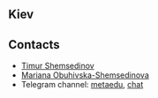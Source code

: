 ## Kiev

## Contacts

- [Timur Shemsedinov](https://github.com/tshemsedinov)
- [Mariana Obuhivska-Shemsedinova](https://github.com/mariana-shemsedinova)
- Telegram channel: [metaedu](https://t.me/metaedu), [chat](https://t.me/joinchat/znsE73dPWLQ5Nzky)
